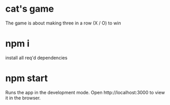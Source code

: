 # cat's game
The game is about making three in a row (X / O) to win

# npm i
install all req'd dependencies

# npm start
Runs the app in the development mode.
Open http://localhost:3000 to view it in the browser.


